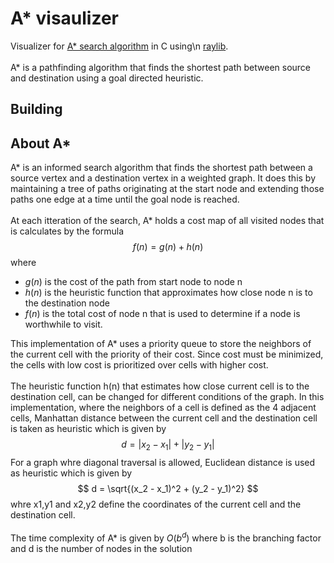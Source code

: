 # A* visaulizer

Visualizer for [A* search algorithm](https://en.wikipedia.org/wiki/A*_search_algorithm) in C using\n
[raylib](https://www.raylib.com/).
<br />
<br />
A* is a pathfinding algorithm that finds the shortest path between source and destination using
a goal directed heuristic.

## Building

## About A*

A* is an informed search algorithm that finds the shortest path between a source vertex and a destination
vertex in a weighted graph. It does this by maintaining a tree of paths originating at the start node
and extending those paths one edge at a time until the goal node is reached.
<br />
<br />
At each itteration of the search, A* holds a cost map of all visited nodes that is calculates by the
formula
$$
f(n) = g(n) + h(n)
$$
where

- $g(n)$ is the cost of the path from start node to node n
- $h(n)$ is the heuristic function that approximates how close node n is to the destination node
- $f(n)$ is the total cost of node n that is used to determine if a node is worthwhile to visit.

This implementation of A* uses a priority queue to store the neighbors of the current cell with the
priority of their cost. Since cost must be minimized, the cells with low cost is prioritized over cells
with higher cost.
<br />
<br />
The heuristic function h(n) that estimates how close current cell is to the destination cell, can
be changed for different conditions of the graph. In this implementation, where the neighbors of a
cell is defined as the 4 adjacent cells, Manhattan distance between the current cell and the destination
cell is taken as heuristic which is given by
$$
d = |x_2 - x_1| + |y_2 - y_1|
$$
For a graph whre diagonal traversal is allowed, Euclidean distance is used as heuristic which is given
by
$$
d = \sqrt{(x_2 - x_1)^2 + (y_2 - y_1)^2}
$$
whre x1,y1 and x2,y2 define the coordinates of the current cell and the destination cell.
<br />
<br />
The time complexity of A* is given by $O(b^d)$ where b is the branching factor and d is the number
of nodes in the solution
